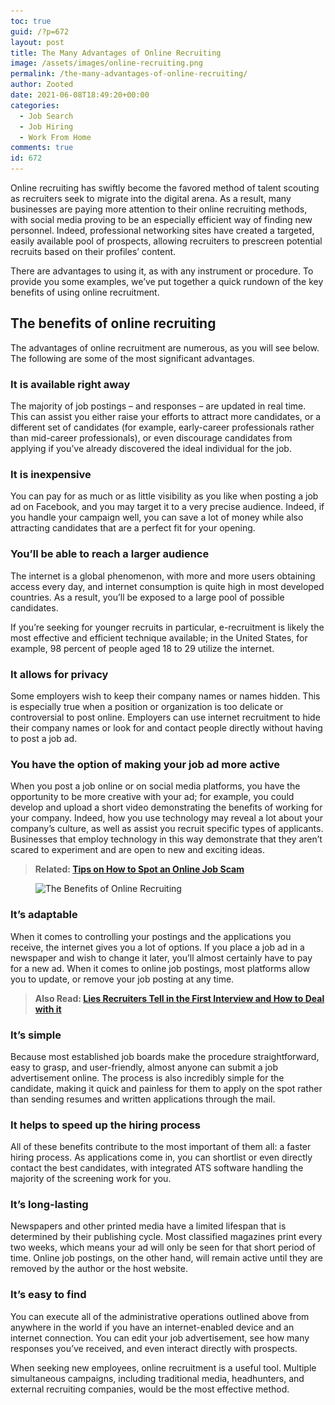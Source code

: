 ```yaml
---
toc: true
guid: /?p=672
layout: post
title: The Many Advantages of Online Recruiting
image: /assets/images/online-recruiting.png
permalink: /the-many-advantages-of-online-recruiting/
author: Zooted
date: 2021-06-08T18:49:20+00:00
categories:
  - Job Search
  - Job Hiring
  - Work From Home
comments: true
id: 672
---
```

Online recruiting has swiftly become the favored method of talent scouting as recruiters seek to migrate into the digital arena. As a result, many businesses are paying more attention to their online recruiting methods, with social media proving to be an especially efficient way of finding new personnel. Indeed, professional networking sites have created a targeted, easily available pool of prospects, allowing recruiters to prescreen potential recruits based on their profiles&#8217; content.

There are advantages to using it, as with any instrument or procedure. To provide you some examples, we&#8217;ve put together a quick rundown of the key benefits of using online recruitment.

## **The benefits of online recruiting**

The advantages of online recruitment are numerous, as you will see below. The following are some of the most significant advantages.

### **It is available right away**

The majority of job postings – and responses – are updated in real time. This can assist you either raise your efforts to attract more candidates, or a different set of candidates (for example, early-career professionals rather than mid-career professionals), or even discourage candidates from applying if you&#8217;ve already discovered the ideal individual for the job.

### **It is inexpensive**

You can pay for as much or as little visibility as you like when posting a job ad on Facebook, and you may target it to a very precise audience. Indeed, if you handle your campaign well, you can save a lot of money while also attracting candidates that are a perfect fit for your opening.

### **You&#8217;ll be able to reach a larger audience**

The internet is a global phenomenon, with more and more users obtaining access every day, and internet consumption is quite high in most developed countries. As a result, you&#8217;ll be exposed to a large pool of possible candidates.

If you&#8217;re seeking for younger recruits in particular, e-recruitment is likely the most effective and efficient technique available; in the United States, for example, 98 percent of people aged 18 to 29 utilize the internet.

### **It allows for privacy**

Some employers wish to keep their company names or names hidden. This is especially true when a position or organization is too delicate or controversial to post online. Employers can use internet recruitment to hide their company names or look for and contact people directly without having to post a job ad.

### **You have the option of making your job ad more active**

When you post a job online or on social media platforms, you have the opportunity to be more creative with your ad; for example, you could develop and upload a short video demonstrating the benefits of working for your company. Indeed, how you use technology may reveal a lot about your company&#8217;s culture, as well as assist you recruit specific types of applicants. Businesses that employ technology in this way demonstrate that they aren&#8217;t scared to experiment and are open to new and exciting ideas.



> **Related: [Tips on How to Spot an Online Job Scam](/tips-on-how-to-spot-an-online-job-scam/)**



<div class="wp-block-image">
  <figure class="aligncenter size-large"><img loading="lazy" width="640" height="420" src="/wp-content/uploads/2021/06/The-Benefits-of-Online-Recruiting.jpeg" alt="The Benefits of Online Recruiting" class="wp-image-673" srcset="/wp-content/uploads/2021/06/The-Benefits-of-Online-Recruiting.jpeg 640w, /wp-content/uploads/2021/06/The-Benefits-of-Online-Recruiting-300x197.jpeg 300w" sizes="(max-width: 640px) 100vw, 640px" /></figure>
</div>

### **It&#8217;s adaptable**

When it comes to controlling your postings and the applications you receive, the internet gives you a lot of options. If you place a job ad in a newspaper and wish to change it later, you&#8217;ll almost certainly have to pay for a new ad. When it comes to online job postings, most platforms allow you to update, or remove your job posting at any time.

<blockquote class="wp-block-quote">
  <p>
    <strong>Also Read: <a href="/lies-recruiters-tell-in-the-first-interview-and-how-to-deal-with-it/">Lies Recruiters Tell in the First Interview and How to Deal with it</a></strong>
  </p>
</blockquote>

### **It&#8217;s simple**

Because most established job boards make the procedure straightforward, easy to grasp, and user-friendly, almost anyone can submit a job advertisement online. The process is also incredibly simple for the candidate, making it quick and painless for them to apply on the spot rather than sending resumes and written applications through the mail.

### **It helps to speed up the hiring process**

All of these benefits contribute to the most important of them all: a faster hiring process. As applications come in, you can shortlist or even directly contact the best candidates, with integrated ATS software handling the majority of the screening work for you.

### **It&#8217;s long-lasting**

Newspapers and other printed media have a limited lifespan that is determined by their publishing cycle. Most classified magazines print every two weeks, which means your ad will only be seen for that short period of time. Online job postings, on the other hand, will remain active until they are removed by the author or the host website.

### **It&#8217;s easy to find**

You can execute all of the administrative operations outlined above from anywhere in the world if you have an internet-enabled device and an internet connection. You can edit your job advertisement, see how many responses you&#8217;ve received, and even interact directly with prospects.

When seeking new employees, online recruitment is a useful tool. Multiple simultaneous campaigns, including traditional media, headhunters, and external recruiting companies, would be the most effective method.